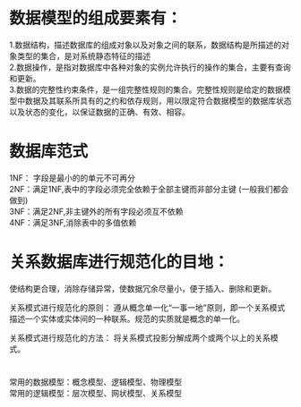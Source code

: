 # 数据模型的组成要素有：
1.数据结构，描述数据库的组成对象以及对象之间的联系，数据结构是所描述的对象类型的集合，是对系统静态特征的描述  
2.数据操作，是指对数据库中各种对象的实例允许执行的操作的集合，主要有查询和更新。  
3.数据的完整性约束条件，是一组完整性规则的集合。完整性规则是给定的数据模型中数据及其联系所具有的之约和依存规则，用以限定符合数据模型的数据库状态以及状态的变化，以保证数据的正确、有效、相容。 


# 数据库范式

1NF： 字段是最小的的单元不可再分  
2NF：满足1NF,表中的字段必须完全依赖于全部主键而非部分主键 (一般我们都会做到)  
3NF：满足2NF,非主键外的所有字段必须互不依赖  
4NF：满足3NF,消除表中的多值依赖   



# 关系数据库进行规范化的目地：
使结构更合理，消除存储异常，使数据冗余尽量小，便于插入、删除和更新。

关系模式进行规范化的原则：
遵从概念单一化“一事一地”原则，即一个关系模式描述一个实体或实体间的一种联系。规范的实质就是概念的单一化。

关系模式进行规范化的方法：
将关系模式投影分解成两个或两个以上的关系模式。

# 
常用的数据模型：概念模型、逻辑模型、物理模型   
常用的逻辑模型：层次模型、网状模型、关系模型   

